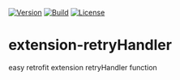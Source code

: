 [![Version](https://img.shields.io/maven-central/v/io.github.easyretrofit/extension-retry?logo=apache-maven&style=flat-square)](https://central.sonatype.com/artifact/io.github.easyretrofit/extension-retry)
[![Build](https://github.com/easyretrofit/extension-retry/actions/workflows/build.yml/badge.svg)](https://github.com/easyretrofit/extension-retry/actions/workflows/build.yml/badge.svg)
[![License](https://img.shields.io/github/license/easyretrofit/extension-retry.svg)](http://www.apache.org/licenses/LICENSE-2.0)

# extension-retryHandler
easy retrofit extension retryHandler function
